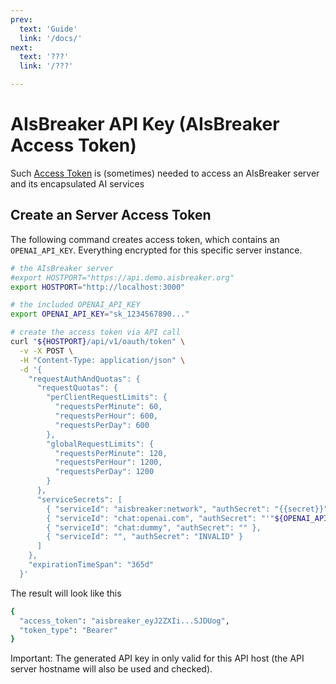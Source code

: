 ```yaml
---
prev:
  text: 'Guide'
  link: '/docs/'
next:
  text: '???'
  link: '/???'

---
```



AIsBreaker API Key (AIsBreaker Access Token)
============================================

Such [Access Token](access-token) is (sometimes) needed to access an AIsBreaker server and its encapsulated AI services


Create an Server Access Token
-----------------------------

The following command creates access token, which contains an `OPENAI_API_KEY`. Everything encrypted for this specific server instance.

```bash
# the AIsBreaker server
#export HOSTPORT="https://api.demo.aisbreaker.org"
export HOSTPORT="http://localhost:3000"

# the included OPENAI_API_KEY
export OPENAI_API_KEY="sk_1234567890..."

# create the access token via API call
curl "${HOSTPORT}/api/v1/oauth/token" \
  -v -X POST \
  -H "Content-Type: application/json" \
  -d '{
    "requestAuthAndQuotas": {
      "requestQuotas": {
        "perClientRequestLimits": {
          "requestsPerMinute": 60,
          "requestsPerHour": 600,
          "requestsPerDay": 600
        },
        "globalRequestLimits": {
          "requestsPerMinute": 120,
          "requestsPerHour": 1200,
          "requestsPerDay": 1200
        }
      },
      "serviceSecrets": [
        { "serviceId": "aisbreaker:network", "authSecret": "{{secret}}" },
        { "serviceId": "chat:openai.com", "authSecret": "'"${OPENAI_API_KEY}"'" },
        { "serviceId": "chat:dummy", "authSecret": "" },
        { "serviceId": "", "authSecret": "INVALID" }
      ]
    },
    "expirationTimeSpan": "365d"
  }'
```

The result will look like this
```bash
{
  "access_token": "aisbreaker_eyJ2ZXIi...SJDUog",
  "token_type": "Bearer"
}
```

Important: The generated API key in only valid for this API host (the API server hostname will also be used and checked).


